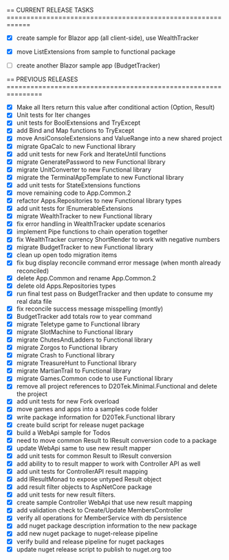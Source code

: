 == CURRENT RELEASE TASKS     ============================================================
- [x] create sample for Blazor app (all client-side), use WealthTracker
- [x] move ListExtensions from sample to functional package
- [ ] create another Blazor sample app (BudgetTracker)


==  PREVIOUS RELEASES     ===============================================================
- [x] Make all Iters return this value after conditional action (Option, Result) 
- [x] Unit tests for Iter changes
- [x] unit tests for BoolExtensions and TryExcept
- [x] add Bind and Map functions to TryExcept
- [x] move AnsiConsoleExtensions and ValueRange into a new shared project
- [x] migrate GpaCalc to new Functional library
- [x] add unit tests for new Fork and IterateUntil functions
- [x] migrate GeneratePassword to new Functional library
- [x] migrate UnitConverter to new Functional library
- [x] migrate the TerminalAppTemplate to new Functional library
- [x] add unit tests for StateExtensions functions
- [x] move remaining code to App.Common.2
- [x] refactor Apps.Repositories to new Functional library types
- [x] add unit tests for IEnumerableExtensions
- [x] migrate WealthTracker to new Functional library
- [x] fix error handling in WealthTracker update scenarios
- [x] implement Pipe functions to chain operation together
- [x] fix WealthTracker currency ShortRender to work with negative numbers
- [x] migrate BudgetTracker to new Functional library
- [x] clean up open todo migration items
- [x] fix bug display reconcile command error message (when month already reconciled)
- [x] delete App.Common and rename App.Common.2
- [x] delete old Apps.Repositories types
- [x] run final test pass on BudgetTracker and then update to consume my real data file
- [x] fix reconcile success message misspelling (montly)
- [x] BudgetTracker add totals row to year command
- [x] migrate Teletype game to Functional library
- [x] migrate SlotMachine to Functional library
- [x] migrate ChutesAndLadders to Functional library
- [x] migrate Zorgos to Functional library
- [x] migrate Crash to Functional library
- [x] migrate TreasureHunt to Functional library
- [x] migrate MartianTrail to Functional library
- [x] migrate Games.Common code to use Functional library
- [x] remove all project references to D20Tek.Minimal.Functional and delete the project
- [x] add unit tests for new Fork overload
- [x] move games and apps into a samples code folder
- [x] write package information for D20Tek.Functional library
- [x] create build script for release nuget package
- [x] build a WebApi sample for Todos
- [x] need to move common Result<T> to IResult conversion code to a package
- [x] update WebApi same to use new result mapper
- [x] add unit tests for common Result<T> to IResult conversion
- [x] add ability to to result mapper to work with Controller API as well
- [x] add unit tests for ControllerAPI result mapping
- [x] add IResultMonad to expose untyped Result object
- [x] add result filter objects to AspNetCore package
- [x] add unit tests for new result filters.
- [x] create sample Controller WebApi that use new result mapping
- [x] add validation check to Create/Update MembersController
- [x] verify all operations for MemberService with db persistence
- [x] add nuget package description information to the new package
- [x] add new nuget package to nuget-release pipeline
- [x] verify build and release pipeline for nuget packages
- [x] update nuget release script to publish to nuget.org too
